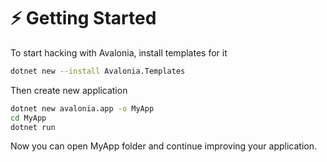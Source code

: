 # ⚡ Getting Started

To start hacking with Avalonia, install templates for it

```bash
dotnet new --install Avalonia.Templates
```

Then create new application

```bash
dotnet new avalonia.app -o MyApp
cd MyApp
dotnet run
```

Now you can open MyApp folder and continue improving your application.
